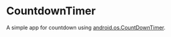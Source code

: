 # CountdownTimer
A simple app for countdown using [android.os.CountDownTimer](https://developer.android.com/reference/android/os/CountDownTimer).
